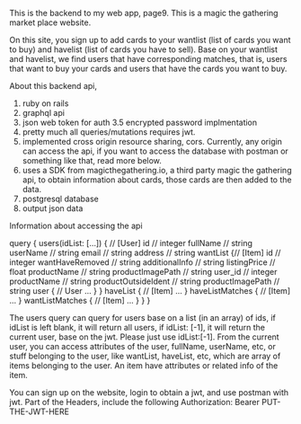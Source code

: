 This is the backend to my web app, page9. This is a magic the gathering market place website. 

On this site, you sign up to add cards to your wantlist (list of cards you want to buy) and havelist (list of cards you have to sell). Base on your wantlist and havelist, we find users that have corresponding matches, that is, users that want to buy your cards and users that have the cards you want to buy.

About this backend api,

1. ruby on rails
2. graphql api
3. json web token for auth
3.5 encrypted password implmentation
4. pretty much all queries/mutations requires jwt.
5. implemented cross origin resource sharing, cors. Currently, any origin can access the api, if you want to access the database with postman or something like that, read more below.
6. uses a SDK from magicthegathering.io, a third party magic the gathering api, to obtain information about cards, those cards are then added to the data.
7. postgresql database
8. output json data

Information about accessing the api

query {
    users(idList: [...]) { // [User]
        id // integer
        fullName // string
        userName // string
        email // string
        address // string
        wantList {// [Item]
          id // integer
          wantHaveRemoved // string
          additionalInfo // string
          listingPrice // float
          productName // string
          productImagePath // string
          user_id // integer
          productName // string
          productOutsideIdent // string
          productImagePath // string
          user { // User
              ...
          }
        }
        haveList { // [Item]
          ...
        }
        haveListMatches { // [Item]
          ...
        }
        wantListMatches { // [Item]
           ...
        }
    }
}

The users query can query for users base on a list (in an array) of ids, if idList is left blank, it will return all users, if idList: [-1], it will return the current user, base on the jwt. Please just use idList:[-1]. From the current user, you can access attributes of the user, fullName, userName, etc, or stuff belonging to the user, like wantList, haveList, etc, which are array of items belonging to the user. An item have attributes or related info of the item.

You can sign up on the website, login to obtain a jwt, and use postman with jwt. Part of the Headers, include the following
Authorization: Bearer PUT-THE-JWT-HERE
